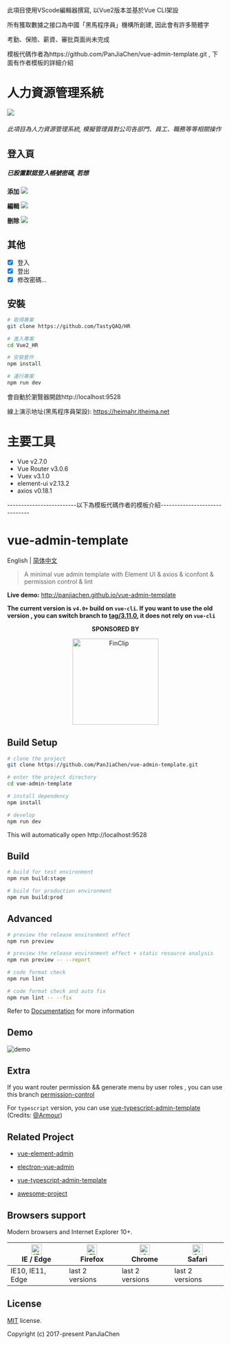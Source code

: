 此項目使用VScode編輯器撰寫, 以Vue2版本並基於Vue CLI架設

所有獲取數據之接口為中國「黑馬程序員」機構所創建, 因此會有許多簡體字

考勤、保險、薪資、審批頁面尚未完成

模板代碼作者為https://github.com/PanJiaChen/vue-admin-template.git , 下面有作者模板的詳細介紹 

# 人力資源管理系統
<img src="https://img.onl/xQtoQ0">

###### 此項目為人力資源管理系統, 模擬管理員對公司各部門、員工、職務等等相關操作

## 登入頁

##### 已設置默認登入帳號密碼, 若想

**添加**
<img src="https://img.onl/4pWWGr">

**編輯**
<img src="https://img.onl/9INCQa">

**刪除**
<img src="https://img.onl/9WN1Og">

## 其他

- [x] 登入
- [x] 登出
- [x] 修改密碼...

## 安裝

```bash
# 取得專案
git clone https://github.com/TastyQAQ/HR

# 進入專案
cd Vue2_HR

# 安裝套件
npm install

# 運行專案
npm run dev
```
會自動於瀏覽器開啟http://localhost:9528

線上演示地址(黑馬程序員架設): https://heimahr.itheima.net

# 主要工具

* Vue v2.7.0
* Vue Router v3.0.6
* Vuex v3.1.0
* element-ui v2.13.2
* axios v0.18.1

-------------------------以下為模板代碼作者的模板介紹------------------------------
# vue-admin-template

English | [简体中文](./README-zh.md)

> A minimal vue admin template with Element UI & axios & iconfont & permission control & lint

**Live demo:** http://panjiachen.github.io/vue-admin-template


**The current version is `v4.0+` build on `vue-cli`. If you want to use the old version , you can switch branch to [tag/3.11.0](https://github.com/PanJiaChen/vue-admin-template/tree/tag/3.11.0), it does not rely on `vue-cli`**

<p align="center">
  <b>SPONSORED BY</b>
</p>
<p align="center">
   <a href="https://finclip.com?from=vue_element" title="FinClip" target="_blank">
      <img height="200px" src="https://gitee.com/panjiachen/gitee-cdn/raw/master/vue%E8%B5%9E%E5%8A%A9.png" title="FinClip">
   </a>
</p>

## Build Setup

```bash
# clone the project
git clone https://github.com/PanJiaChen/vue-admin-template.git

# enter the project directory
cd vue-admin-template

# install dependency
npm install

# develop
npm run dev
```

This will automatically open http://localhost:9528

## Build

```bash
# build for test environment
npm run build:stage

# build for production environment
npm run build:prod
```

## Advanced

```bash
# preview the release environment effect
npm run preview

# preview the release environment effect + static resource analysis
npm run preview -- --report

# code format check
npm run lint

# code format check and auto fix
npm run lint -- --fix
```

Refer to [Documentation](https://panjiachen.github.io/vue-element-admin-site/guide/essentials/deploy.html) for more information

## Demo

![demo](https://github.com/PanJiaChen/PanJiaChen.github.io/blob/master/images/demo.gif)

## Extra

If you want router permission && generate menu by user roles , you can use this branch [permission-control](https://github.com/PanJiaChen/vue-admin-template/tree/permission-control)

For `typescript` version, you can use [vue-typescript-admin-template](https://github.com/Armour/vue-typescript-admin-template) (Credits: [@Armour](https://github.com/Armour))

## Related Project

- [vue-element-admin](https://github.com/PanJiaChen/vue-element-admin)

- [electron-vue-admin](https://github.com/PanJiaChen/electron-vue-admin)

- [vue-typescript-admin-template](https://github.com/Armour/vue-typescript-admin-template)

- [awesome-project](https://github.com/PanJiaChen/vue-element-admin/issues/2312)

## Browsers support

Modern browsers and Internet Explorer 10+.

| [<img src="https://raw.githubusercontent.com/alrra/browser-logos/master/src/edge/edge_48x48.png" alt="IE / Edge" width="24px" height="24px" />](http://godban.github.io/browsers-support-badges/)</br>IE / Edge | [<img src="https://raw.githubusercontent.com/alrra/browser-logos/master/src/firefox/firefox_48x48.png" alt="Firefox" width="24px" height="24px" />](http://godban.github.io/browsers-support-badges/)</br>Firefox | [<img src="https://raw.githubusercontent.com/alrra/browser-logos/master/src/chrome/chrome_48x48.png" alt="Chrome" width="24px" height="24px" />](http://godban.github.io/browsers-support-badges/)</br>Chrome | [<img src="https://raw.githubusercontent.com/alrra/browser-logos/master/src/safari/safari_48x48.png" alt="Safari" width="24px" height="24px" />](http://godban.github.io/browsers-support-badges/)</br>Safari |
| --------- | --------- | --------- | --------- |
| IE10, IE11, Edge| last 2 versions| last 2 versions| last 2 versions

## License

[MIT](https://github.com/PanJiaChen/vue-admin-template/blob/master/LICENSE) license.

Copyright (c) 2017-present PanJiaChen
